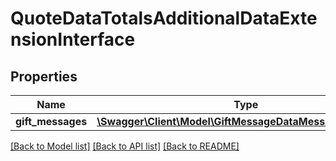 # QuoteDataTotalsAdditionalDataExtensionInterface

## Properties
Name | Type | Description | Notes
------------ | ------------- | ------------- | -------------
**gift_messages** | [**\Swagger\Client\Model\GiftMessageDataMessageInterface[]**](GiftMessageDataMessageInterface.md) |  | [optional] 

[[Back to Model list]](../README.md#documentation-for-models) [[Back to API list]](../README.md#documentation-for-api-endpoints) [[Back to README]](../README.md)


